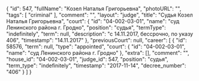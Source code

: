 {
    "id": 547,
    "fullName": "Козел Наталья Григорьевна",
    "photoURL": "",
    "tags": [
        "criminal"
    ],
    "comment": "",
    "layout": "judge",
    "title": "Судья Козел Наталья Григорьевна",
    "court": {
        "id": "04-002-03-01",
        "name": "суд Ленинского района г. Гродно",
        "position": "судья",
        "termType": "indefinitely",
        "term": null,
        "description": "c 14.11.2017, бессрочно, по указу 406",
        "timestamp": "14.11.2017"
    },
    "previousCourt": null,
    "career": [
        {
            "id": 58576,
            "term": null,
            "type": "appointed",
            "court": {
                "id": "04-002-03-01",
                "name": "суд Ленинского района г. Гродно"
            },
            "extra": [],
            "comment": "",
            "house_id": "04-002-03-01",
            "judge_id": 547,
            "position": "судья",
            "term_type": "indefinitely",
            "timestamp": "2017-11-14",
            "decree_number": "406"
        }
    ]
}